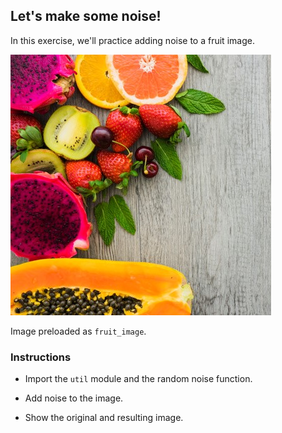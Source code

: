 ## Let's make some noise!

In this exercise, we'll practice adding noise to a fruit image.

![Various fruits](i/3.jpg)

Image preloaded as `fruit_image`.

### Instructions

- Import the `util` module and the random noise function.

- Add noise to the image.

- Show the original and resulting image.